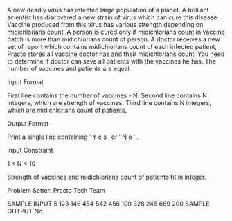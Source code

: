 A new deadly virus has infected large population of a planet. A brilliant scientist has discovered a new strain of virus which can cure this disease. Vaccine produced from this virus has various strength depending on midichlorians count. A person is cured only if midichlorians count in vaccine batch is more than midichlorians count of person. A doctor receives a new set of report which contains midichlorians count of each infected patient, Practo stores all vaccine doctor has and their midichlorians count. You need to determine if doctor can save all patients with the vaccines he has. The number of vaccines and patients are equal.

Input Format

First line contains the number of vaccines - N. Second line contains N integers, which are strength of vaccines. Third line contains N integers, which are midichlorians count of patients.

Output Format

Print a single line containing 
′
Y
e
s
′
 or 
′
N
o
′
.

Input Constraint


1
<
N
<
10

Strength of vaccines and midichlorians count of patients fit in integer.

Problem Setter: Practo Tech Team

SAMPLE INPUT 
5
123 146 454 542 456
100 328 248 689 200
SAMPLE OUTPUT 
No